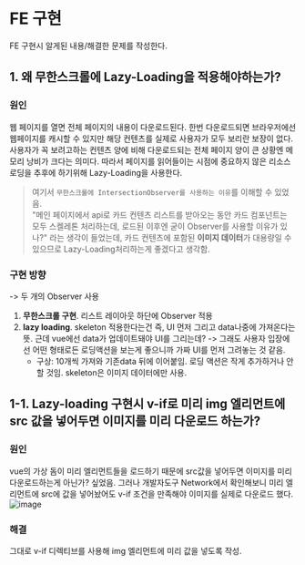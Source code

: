 # FE 구현

FE 구현시 알게된 내용/해결한 문제를 작성한다.

## 1. 왜 무한스크롤에 Lazy-Loading을 적용해야하는가?

### 원인
웹 페이지를 열면 전체 페이지의 내용이 다운로드된다. 한번 다운로드되면 브라우저에선 웹페이지를 캐시할 수 있지만 해당 컨텐츠를 실제로 사용자가 모두 보리란 보장이 없다.
사용자가 꼭 보려고하는 컨텐츠 양에 비해 다운로드되는 전체 페이지 양이 큰 상황엔 메모리 낭비가 크다는 의미다.
따라서 페이지를 읽어들이는 시점에 중요하지 않은 리소스 로딩을 추후에 하기위해 Lazy-Loading을 사용한다.

> 여기서 `무한스크롤에 IntersectionObserver를 사용하는 이유`를 이해할 수 있었음.  
> "메인 페이지에서 api로 카드 컨텐츠 리스트를 받아오는 동안 카드 컴포넌트는 모두 스켈레톤 처리하는데, 로드된 이후엔 굳이 Observer를 사용할 이유가 있나?" 라는 생각이 들었는데, 카드 컨텐츠에 포함된 **이미지 데이터**가 대용량일 수 있으므로 Lazy-Loading처리하는게 좋겠다고 생각함.

### 구현 방향
-> 두 개의 Observer 사용
1. **무한스크롤 구현**. 리스트 레이아웃 하단에 Observer 적용
2. **lazy loading**. skeleton 적용한다는건 즉, UI 먼저 그리고 data나중에 가져온다는 뜻. 근데 vue에선 data가 업데이트돼야 UI를 그리는데? 
    -> 그래도 사용자 입장에선 어떤 형태로든 로딩액션을 보는게 좋으니까 가짜 UI를 먼저 그려놓는 것 같음.
    - 구상: 10개씩 가져와 기존data 뒤에 이어붙임. 로딩 액션은 작게 추가하거나 안 할 것임. skeleton은 이미지 데이터에만 사용.


## 1-1. Lazy-loading 구현시 v-if로 미리 img 엘리먼트에 src 값을 넣어두면 이미지를 미리 다운로드 하는가?

### 원인
vue의 가상 돔이 미리 엘리먼트들을 로드하기 때문에 src값을 넣어두면 이미지를 미리 다운로드하는게 아닌가? 싶었음. 그러나 개발자도구 Network에서 확인해보니 미리 엘리먼트에 src에 값을 넣어놨어도 v-if 조건을 만족해야 이미지를 실제로 다운로드 했다.
![image](./resources/observer-lazy-loading.gif)
### 해결
그대로 v-if 디렉티브를 사용해 img 엘리먼트에 미리 값을 넣도록 작성.
